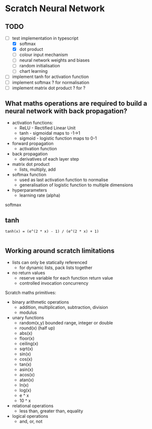 # Scratch Neural Network

## TODO

* [ ] test implementation in typescript
  * [x] softmax
  * [x] dot product
  * [ ] colour input mechanism
  * [ ] neural network weights and biases
  * [ ] random initialisation
  * [ ] chart learning
* [ ] implement tanh for activation function 
* [ ] implement softmax ? for normalisation
* [ ] implement matrix dot product ? for ?

## What maths operations are required to build a neural network with back propagation? 

* activation functions: 
    * ReLU - Rectified Linear Unit
    * tanh - sigmoidal maps to -1->1
    * sigmoid - logistic function maps to 0-1
* forward propagation
    * activation function
* back propagation
    * derivatives of each layer step
* matrix dot product
  * lists, multiply, add
* softmax function
    * used as last activation function to normalise 
    * generalisation of logistic function to multiple dimensions
* hyperparameters
    * learning rate (alpha)


softmax

## tanh

```
tanh(x) = (e^(2 * x) - 1) / (e^(2 * x) + 1) 
    
```

## Working around scratch limitations

* lists can only be statically referenced 
  * for dynamic lists, pack lists together
* no return values
  * reserve variable for each function return value
  * controlled invocation concurrency

Scratch maths primitives:

* binary arithmetic operations
    * addition, multiplication, subtraction, division
    * modulus
* unary functions 
    * random(x,y) bounded range, integer or double
    * round(x) (half up)
    * abs(x)
    * floor(x)
    * ceiling(x)
    * sqrt(x)
    * sin(x)
    * cos(x)
    * tan(x)
    * asin(x)
    * acos(x)
    * atan(x)
    * ln(x)
    * log(x)
    * e ^ x
    * 10 ^ x
* relational operations
    * less than, greater than, equality
* logical operations
    * and, or, not

